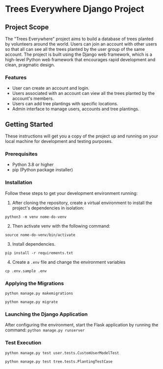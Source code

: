 # Trees Everywhere Django Project

## Project Scope

The "Trees Everywhere" project aims to build a database of trees planted by volunteers around the world. Users can join an account with other users so that all can see all the trees planted by the user group of the same account. 
The project is built using the Django web framework, which is a high-level Python web framework that encourages rapid development and clean, pragmatic design.

### Features

- User can create an account and login.
- Users associated with an account can view all the trees planted by the account's members.
- Users can add tree plantings with specific locations.
- Admin interface to manage users, accounts and tree plantings.

## Getting Started

These instructions will get you a copy of the project up and running on your local machine for development and testing purposes.

### Prerequisites

- Python 3.8 or higher
- pip (Python package installer)

### Installation

Follow these steps to get your development environment running:

1. After cloning the repository, create a virtual environment to install the project's dependencies in isolation:

```shell
python3 -m venv nome-do-venv
```

2. Then activate venv with the following command:

```shell
source nome-do-venv/bin/activate
```

3. Install dependencies.

```shell
pip install -r requirements.txt
```

4. Create a `.env` file and change the environment variables

```shell
cp .env.sample .env
```

### Applying the Migrations

```python manage.py makemigrations```

```python manage.py migrate```


### Launching the Django Application

After configuring the environment, start the Flask application by running the command:
```python manage.py runserver```

### Test Execution

```python manage.py test user.tests.CustomUserModelTest```

```python manage.py test tree.tests.PlantingTestCase```